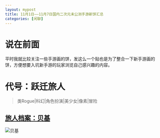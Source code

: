 ```yaml
---
layout: mypost
title: 11月1日——11月7日国内二次元未公测手游新饼汇总
categories: [闲聊]
---
```


# 说在前面
平时我就比较关注一些手游画的饼，发这么一个贴也是为了整合一下新手游画的饼，方便想要入坑新手游的玩家浏览自己感兴趣的内容。

# **代号：跃迁旅人**
>类Rogue|科幻|角色扮演|美少女|像素|冒险

## [旅人档案：贝基](https://www.bilibili.com/video/av721459777)
![贝基](2021-11-07-yqlr1.png)

